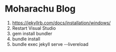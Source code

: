 # Moharachu Blog

1. https://jekyllrb.com/docs/installation/windows/
2. Restart Visual Studio
3. gem install bundler
4. bundle install
5. bundle exec jekyll serve --livereload